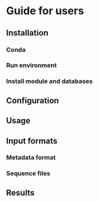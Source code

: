 # Guide for users

## Installation

### Conda

### Run environment

### Install module and databases

## Configuration

## Usage

## Input formats

### Metadata format

### Sequence files

## Results
